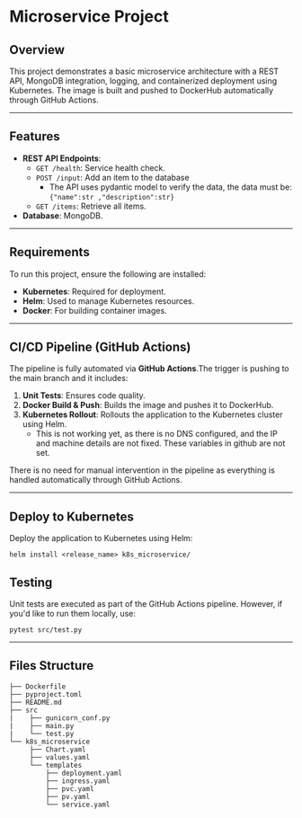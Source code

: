 # Microservice Project

## Overview
This project demonstrates a basic microservice architecture with a REST API, MongoDB integration, logging, and containerized deployment using Kubernetes. The image is built and pushed to DockerHub automatically through GitHub Actions.

---

## Features
- **REST API Endpoints**:
  - `GET /health`: Service health check.
  - `POST /input`: Add an item to the database
    - The API uses pydantic model to verify the data, the data must be: `{"name":str ,"description":str}`
  - `GET /items`: Retrieve all items.
- **Database**: MongoDB.

---

## Requirements
To run this project, ensure the following are installed:

- **Kubernetes**: Required for deployment.
- **Helm**: Used to manage Kubernetes resources.
- **Docker**: For building container images.
---

## CI/CD Pipeline (GitHub Actions)
The pipeline is fully automated via **GitHub Actions**.The trigger is pushing to the main branch and it includes:
1. **Unit Tests**: Ensures code quality.
2. **Docker Build & Push**: Builds the image and pushes it to DockerHub.
3. **Kubernetes Rollout**: Rollouts the application to the Kubernetes cluster using Helm.
    -   This is not working yet, as there is no DNS configured, and the IP and machine details are not fixed. These variables in github are not set. 

There is no need for manual intervention in the pipeline as everything is handled automatically through GitHub Actions.

---

## Deploy to Kubernetes
Deploy the application to Kubernetes using Helm:
```
helm install <release_name> k8s_microservice/
```


## Testing
Unit tests are executed as part of the GitHub Actions pipeline. However, if you'd like to run them locally, use:
```
pytest src/test.py
```
---
## Files Structure
```
├── Dockerfile
├── pyproject.toml
├── README.md
├── src
|    ├── gunicorn_conf.py
|    ├── main.py
|    └── test.py
└── k8s_microservice
     ├── Chart.yaml
     ├── values.yaml
     └── templates
         ├── deployment.yaml
         ├── ingress.yaml
         ├── pvc.yaml
         ├── pv.yaml
         └── service.yaml

```